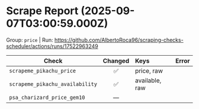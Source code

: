 # Scrape Report (2025-09-07T03:00:59.000Z)

Group: `price`  |  Run: https://github.com/AlbertoRoca96/scraping-checks-scheduler/actions/runs/17522963249

| Check | Changed | Keys | Error |
|---|:---:|:--|:--|
| `scrapeme_pikachu_price` | ✅ | price, raw |  |
| `scrapeme_pikachu_availability` | ✅ | available, raw |  |
| `psa_charizard_price_gem10` | — |  |  |
